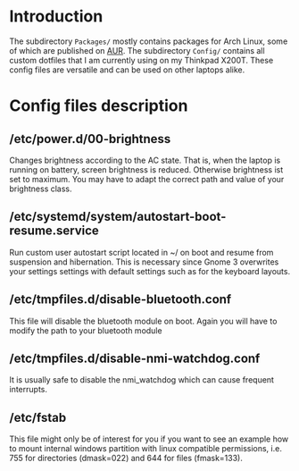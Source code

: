 # Introduction
The subdirectory `Packages/` mostly contains packages for Arch Linux, some of which are published on [AUR](https://aur.archlinux.org/packages/?SeB=m&K=orschiro). The subdirectory `Config/` contains all custom dotfiles that I am currently using on my Thinkpad X200T. These config files are versatile and can be used on other laptops alike.

# Config files description
## /etc/power.d/00-brightness
Changes brightness according to the AC state. That is, when the laptop is running on battery, screen brightness is reduced. Otherwise brightness ist set to maximum. You may have to adapt the correct path and value of your brightness class.
## /etc/systemd/system/autostart-boot-resume.service
Run custom user autostart script located in ~/ on boot and resume from suspension and hibernation. This is necessary since Gnome 3 overwrites your settings settings with default settings such as for the keyboard layouts. 
## /etc/tmpfiles.d/disable-bluetooth.conf
This file will disable the bluetooth module on boot. Again you will have to modify the path to your bluetooth module
## /etc/tmpfiles.d/disable-nmi-watchdog.conf
It is usually safe to disable the nmi_watchdog which can cause frequent interrupts. 
## /etc/fstab
This file might only be of interest for you if you want to see an example how to mount internal windows partition with linux compatible permissions, i.e. 755 for directories (dmask=022) and 644 for files (fmask=133).
